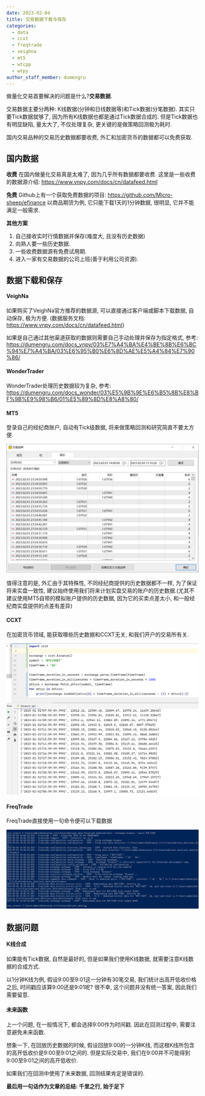 ```yaml
---
date: 2023-02-04
title: 交易数据下载与保存
categories:
  - data
  - ccxt
  - freqtrade
  - veighna
  - mt5
  - wtcpp
  - wtpy
author_staff_member: dumengru
---
```


做量化交易首要解决的问题是什么?**交易数据**. 

交易数据主要分两种: K线数据(分钟和日线数据等)和Tick数据(分笔数据). 其实只要Tick数据就够了, 因为所有K线数据也都是通过Tick数据合成的. 但是Tick数据也有明显缺陷, 量太大了, 不仅处理复杂, 更关键的是做策略回测极为耗时.

国内交易品种的交易历史数据都要收费, 外汇和加密货币的数据都可以免费获取.

## 国内数据
**收费**
在国内做量化交易真是太难了, 因为几乎所有数据都要收费. 
这里是一些收费的数据源介绍: https://www.vnpy.com/docs/cn/datafeed.html

**免费**
Github上有一个获取免费数据的项目: https://github.com/Micro-sheep/efinance
以商品期货为例, 它只能下载1天的1分钟数据, 很明显, 它并不能满足一般需求.

**其他方案**
1. 自己接收实时行情数据并保存(难度大, 且没有历史数据)
2. 向熟人要一些历史数据.
3. 一些收费数据源有免费试用期.
4. 进入一家有交易数据的公司上班(善于利用公司资源).

## 数据下载和保存

#### VeighNa
如果购买了VeighNa官方推荐的数据源, 可以直接通过客户端或脚本下载数据, 自动保存, 极为方便. (数据服务文档: https://www.vnpy.com/docs/cn/datafeed.html)

如果是自己通过其他渠道获取的数据则需要自己手动处理并保存为指定格式, 参考: https://dumengru.com/docs_vnpy/03%E7%A4%BA%E4%BE%8B%E6%BC%94%E7%A4%BA/03%E6%95%B0%E6%8D%AE%E5%A4%84%E7%90%86/

#### WonderTrader
WonderTrader处理历史数据较为复杂, 参考: https://dumengru.com/docs_wonder/03%E5%9B%9E%E6%B5%8B%E8%BF%9B%E9%98%B6/01%E5%89%8D%E8%A8%80/

#### MT5
登录自己的经纪商账户, 自动有Tick级数据, 将来做策略回测和研究简直不要太方便.

![](../../images/202302041511.png)

值得注意的是, 外汇由于其特殊性, 不同经纪商提供的历史数据都不一样, 为了保证将来实盘一致性, 建议始终使用我们将来计划实盘交易的账户的历史数据.(尤其不建议使用MT5自带的模拟账户提供的历史数据, 因为它的买卖点差太小, 和一般经纪商实盘提供的点差有差异)

#### CCXT
在加密货币领域, 能获取哪些历史数据和CCXT无关, 和我们开户的交易所有关.

![](../../images/202302041600.png)

#### FreqTrade
FreqTrade直接使用一句命令便可以下载数据

![](../../images/202302041605.png)

## 数据问题
#### K线合成
如果能有Tick数据, 自然是最好的, 但是如果我们使用K线数据, 就需要注意K线数据的合成方式.

以1分钟K线为例, 假设9:00至9:01这一分钟有30笔交易, 我们统计出高开低收价格之后, 时间戳应该算9:00还是9:01呢? 很不幸, 这个问题并没有统一答案, 因此我们需要留意. 

#### 未来函数
上一个问题, 在一般情况下, 都会选择9:00作为时间戳. 因此在回测过程中, 需要注意避免未来函数. 

想象一下, 在回放历史数据的时候, 假设回放9:00的一分钟K线, 而这根K线所包含的高开低收价是9:00至9:01之间的. 但是实际交易中, 我们在9:00并不可能得到9:00至9:01之间的高开低收价. 

如果我们在回测中使用了未来数据, 回测结果肯定是错误的.

**最后用一句话作为文章的总结: 千里之行, 始于足下**

